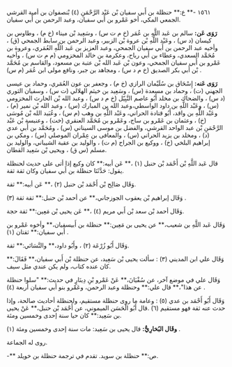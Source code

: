 ١٥٦١ -** ع:** حنظلة بن أَبي سفيان بْن عَبْد الرَّحْمَنِ (٤) بْنصفوان بن أمية القرشي الجمعي المكي، أخو عَمْرو بن أَبي سفيان، وعبد الرحمن بن أَبي سفيان.

**رَوَى عَن:** سالم بن عَبد اللَّهِ بن عُمَر (خ م ت س) ، وسَعِيد بْن ميناء (خ م) ، وطاوس بن كيسان (د س) ، وعَبْد اللَّهِ بْن عروة بْن الزبير، وعبد الرحمن بن سابط الجمحي (ق) ، وأخيه عبد الرحمن بن أَبي سفيان الجمحي، وعبد العزيز بن عَبد اللَّهِ العُمَري، وعروة بن مُحَمَّد السعدي، وعطاء بن أَبي رباح، وعكرمة بن خالد المخزومي (م م ت س) ، وأخيه عَمْرو بن أَبي سفيان الجمحي، وعون بْن عَبد الله بْن عتبة بن مسعود، والقاسم بن مُحَمَّد بْن أَبي بكر الصديق (خ م د س) ، ومجاهد بن جبر، ونافع مولى ابن عُمَر (م س) .

**رَوَى عَنه:** إِسْحَاق بن سُلَيْمان الرازي (خ م) ، وجعفر بن عون العُمَري، وحماد بن عيسى الجهني (ت) ، وحماد بن مسعدة (س) ، وسَعِيد بن خيثم الهلالي (ت س) ، وسفيان الثوري (د س) ، والضحاك بن مخلد أَبُو عاصم النَّبِيّل (خ م د س) ، وعبد الله بْن الحارث المخزومي (س) ، وعَبْد اللَّهِ بن داود الواسطي،وعبد الله بن المبارك (س) ، وعبد الله بْن نمير (م) ، وعَبْد اللَّهِ بن واقد، أَبُو قتادة الحراني، وعَبْد اللَّهِ بن وهب (م س) ، وعُبَيد الله بْن مُوسَى (خ) ، وعثمان بن عَمْرو بن ساج، وعَمْرو بن مُحَمَّد العنقري (خت) ، وعنبسة بْن عَبْد الرَّحْمَنِ بْن عبد الواحد القرشي، والفضل بن موسى السيناني (س) ، ومُحَمَّد بن أَبي عدي (د) ، ومخلد بن يزيد الحراني (س) ، والمعافى بن عِمْران الموصلي (س) ، ومكي بن إبراهيم البلخي (خ) ، ووكيع بن الجراح (م ت) ، والوليد بن عقبة الشيباني، والوليد بن مسلم (س ق) ، ويحيى بْن سَعِيد القطان.

قال عَبد اللَّهِ بْن أَحْمَد بْن حنبل (١) ،** عَن أبيه:** كان وكيع إذا أتى على حديث لحنظلة يقول: حَدَّثَنَا حنظلة بن أَبي سفيان وكان ثقة ثقة.

وَقَال صَالِح بْن أَحْمَد بْن حنبل (٢) ،** عَن أبيه:** ثقة.

وَقَال إبراهيم بْن يعقوب الجوزجاني،** عن أحمد بْن حنبل:** ثقة ثقة (٣) .

وَقَال أحمد بْن سعد بْن أَبي مريم (٤) ،** عَن يحيى بْن مَعِين:** ثقة حجة.

وَقَال عَبد اللَّهِ بن شعيب،** عن يحيى بن مَعِين:** حنظلة بن أَبيسفيان،** وأخوه عَمْرو بن أَبي سفيان:** ثقتان (١) .

وَقَال أَبُو زُرْعَة (٢) ، وأَبُو داود،** والنَّسَائي:** ثقة.

وَقَال علي ابن المديني (٣) : سألت يحيى بْن سَعِيد، عن حنظلة بْن أَبي سفيان،** فَقَالَ:** كان عنده كتاب، ولم يكن عندي مثل سيف.

وَقَال علي في موضع آخر، عن سُفْيَانَ،** عَنْ عَمْرو بْنِ دِينَارٍ في حديث:** "سلوا حنظلة عن هذا"،** قال علي:** وحنظلة وعبد الرحمن، وعَمْرو بنو أبي سفيان أربعة (٤) .

وَقَال أَبُو أَحْمَد بن عدي (٥) : وعامة ما روى حنظلة مستقيم، ولحنظلة أحاديث صالحة، وإذا حدث عنه ثقة فهو مستقيم (٦) .قال أَبُو الْحَسَن الميموني، عن أَحْمَد بْن حنبل،** عَنْ يحيى بن سَعِيد:** كان حيا سنة إحدى وخمسين ومئة.

**وقَال البُخارِيُّ:** قال يحيى بن سَعِيد: مات سنة إحدى وخمسين ومئة (١) .

روى له الجماعة.

-** ص:** حنظلة بن سويد. تقدم في ترجمة حنظلة بن خويلد.